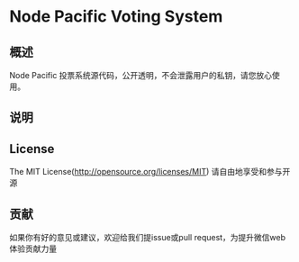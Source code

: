 # Node Pacific Voting System

## 概述

Node Pacific 投票系统源代码，公开透明，不会泄露用户的私钥，请您放心使用。

## 说明


## License
The MIT License(http://opensource.org/licenses/MIT)
请自由地享受和参与开源

## 贡献

如果你有好的意见或建议，欢迎给我们提issue或pull request，为提升微信web体验贡献力量
